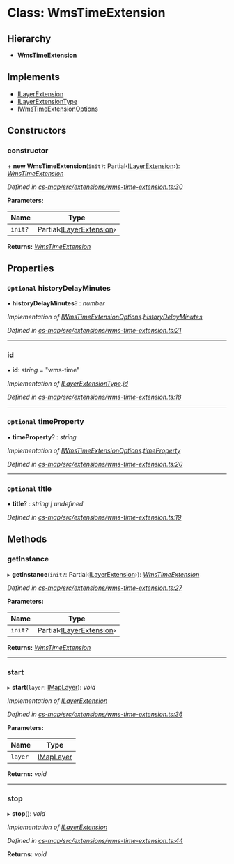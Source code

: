 # Class: WmsTimeExtension

## Hierarchy

* **WmsTimeExtension**

## Implements

* [ILayerExtension](../interfaces/_cs_map_src_classes_ilayer_extension_.ilayerextension.md)
* [ILayerExtensionType](../interfaces/_cs_map_src_classes_ilayer_extension_.ilayerextensiontype.md)
* [IWmsTimeExtensionOptions](../interfaces/_cs_map_src_extensions_wms_time_extension_.iwmstimeextensionoptions.md)

## Constructors

###  constructor

\+ **new WmsTimeExtension**(`init?`: Partial‹[ILayerExtension](../interfaces/_cs_map_src_classes_ilayer_extension_.ilayerextension.md)›): *[WmsTimeExtension](_cs_map_src_extensions_wms_time_extension_.wmstimeextension.md)*

*Defined in [cs-map/src/extensions/wms-time-extension.ts:30](https://github.com/RichardHovenkamp/csnext/blob/eefa977/packages/cs-map/src/extensions/wms-time-extension.ts#L30)*

**Parameters:**

Name | Type |
------ | ------ |
`init?` | Partial‹[ILayerExtension](../interfaces/_cs_map_src_classes_ilayer_extension_.ilayerextension.md)› |

**Returns:** *[WmsTimeExtension](_cs_map_src_extensions_wms_time_extension_.wmstimeextension.md)*

## Properties

### `Optional` historyDelayMinutes

• **historyDelayMinutes**? : *number*

*Implementation of [IWmsTimeExtensionOptions](../interfaces/_cs_map_src_extensions_wms_time_extension_.iwmstimeextensionoptions.md).[historyDelayMinutes](../interfaces/_cs_map_src_extensions_wms_time_extension_.iwmstimeextensionoptions.md#optional-historydelayminutes)*

*Defined in [cs-map/src/extensions/wms-time-extension.ts:21](https://github.com/RichardHovenkamp/csnext/blob/eefa977/packages/cs-map/src/extensions/wms-time-extension.ts#L21)*

___

###  id

• **id**: *string* = "wms-time"

*Implementation of [ILayerExtensionType](../interfaces/_cs_map_src_classes_ilayer_extension_.ilayerextensiontype.md).[id](../interfaces/_cs_map_src_classes_ilayer_extension_.ilayerextensiontype.md#id)*

*Defined in [cs-map/src/extensions/wms-time-extension.ts:18](https://github.com/RichardHovenkamp/csnext/blob/eefa977/packages/cs-map/src/extensions/wms-time-extension.ts#L18)*

___

### `Optional` timeProperty

• **timeProperty**? : *string*

*Implementation of [IWmsTimeExtensionOptions](../interfaces/_cs_map_src_extensions_wms_time_extension_.iwmstimeextensionoptions.md).[timeProperty](../interfaces/_cs_map_src_extensions_wms_time_extension_.iwmstimeextensionoptions.md#optional-timeproperty)*

*Defined in [cs-map/src/extensions/wms-time-extension.ts:20](https://github.com/RichardHovenkamp/csnext/blob/eefa977/packages/cs-map/src/extensions/wms-time-extension.ts#L20)*

___

### `Optional` title

• **title**? : *string | undefined*

*Defined in [cs-map/src/extensions/wms-time-extension.ts:19](https://github.com/RichardHovenkamp/csnext/blob/eefa977/packages/cs-map/src/extensions/wms-time-extension.ts#L19)*

## Methods

###  getInstance

▸ **getInstance**(`init?`: Partial‹[ILayerExtension](../interfaces/_cs_map_src_classes_ilayer_extension_.ilayerextension.md)›): *[WmsTimeExtension](_cs_map_src_extensions_wms_time_extension_.wmstimeextension.md)*

*Defined in [cs-map/src/extensions/wms-time-extension.ts:27](https://github.com/RichardHovenkamp/csnext/blob/eefa977/packages/cs-map/src/extensions/wms-time-extension.ts#L27)*

**Parameters:**

Name | Type |
------ | ------ |
`init?` | Partial‹[ILayerExtension](../interfaces/_cs_map_src_classes_ilayer_extension_.ilayerextension.md)› |

**Returns:** *[WmsTimeExtension](_cs_map_src_extensions_wms_time_extension_.wmstimeextension.md)*

___

###  start

▸ **start**(`layer`: [IMapLayer](../interfaces/_cs_map_src_classes_imap_layer_.imaplayer.md)): *void*

*Implementation of [ILayerExtension](../interfaces/_cs_map_src_classes_ilayer_extension_.ilayerextension.md)*

*Defined in [cs-map/src/extensions/wms-time-extension.ts:36](https://github.com/RichardHovenkamp/csnext/blob/eefa977/packages/cs-map/src/extensions/wms-time-extension.ts#L36)*

**Parameters:**

Name | Type |
------ | ------ |
`layer` | [IMapLayer](../interfaces/_cs_map_src_classes_imap_layer_.imaplayer.md) |

**Returns:** *void*

___

###  stop

▸ **stop**(): *void*

*Implementation of [ILayerExtension](../interfaces/_cs_map_src_classes_ilayer_extension_.ilayerextension.md)*

*Defined in [cs-map/src/extensions/wms-time-extension.ts:44](https://github.com/RichardHovenkamp/csnext/blob/eefa977/packages/cs-map/src/extensions/wms-time-extension.ts#L44)*

**Returns:** *void*
